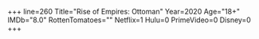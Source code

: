 +++
line=260
Title="Rise of Empires: Ottoman"
Year=2020
Age="18+"
IMDb="8.0"
RottenTomatoes=""
Netflix=1
Hulu=0
PrimeVideo=0
Disney=0
+++

